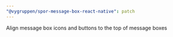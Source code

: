 ```yaml
---
"@vygruppen/spor-message-box-react-native": patch
---
```


Align message box icons and buttons to the top of message boxes
